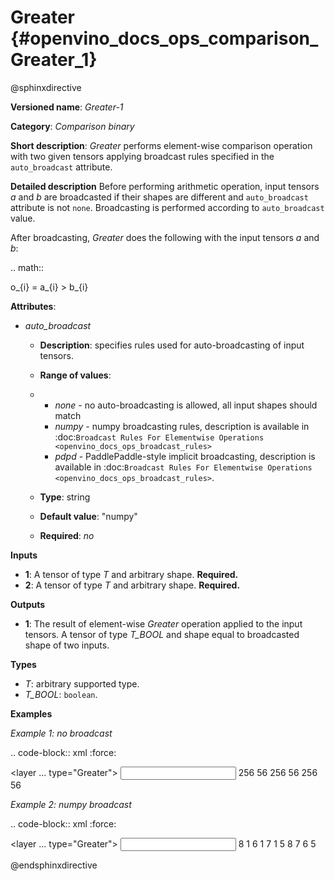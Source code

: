 # Greater {#openvino_docs_ops_comparison_Greater_1}

@sphinxdirective


**Versioned name**: *Greater-1*

**Category**: *Comparison binary*

**Short description**: *Greater* performs element-wise comparison operation with two 
given tensors applying broadcast rules specified in the ``auto_broadcast`` attribute.

**Detailed description**
Before performing arithmetic operation, input tensors *a* and *b* are broadcasted if 
their shapes are different and ``auto_broadcast`` attribute is not ``none``. 
Broadcasting is performed according to ``auto_broadcast`` value.

After broadcasting, *Greater* does the following with the input tensors *a* and *b*:

.. math:: 
   
   o_{i} = a_{i} > b_{i}


**Attributes**:

* *auto_broadcast*

  * **Description**: specifies rules used for auto-broadcasting of input tensors.
  * **Range of values**:
  * 
    * *none* - no auto-broadcasting is allowed, all input shapes should match
    * *numpy* - numpy broadcasting rules, description is available in :doc:`Broadcast Rules For Elementwise Operations <openvino_docs_ops_broadcast_rules>`
    * *pdpd* - PaddlePaddle-style implicit broadcasting, description is available in :doc:`Broadcast Rules For Elementwise Operations <openvino_docs_ops_broadcast_rules>`.
  
  * **Type**: string
  * **Default value**: "numpy"
  * **Required**: *no*

**Inputs**

* **1**: A tensor of type *T* and arbitrary shape. **Required.**
* **2**: A tensor of type *T* and arbitrary shape. **Required.**

**Outputs**

* **1**: The result of element-wise *Greater* operation applied to the input tensors. 
  A tensor of type *T_BOOL* and  shape equal to broadcasted shape of two inputs.

**Types**

* *T*: arbitrary supported type.
* *T_BOOL*: ``boolean``.

**Examples**

*Example 1: no broadcast*

.. code-block:: xml
   :force:

   <layer ... type="Greater">
       <data auto_broadcast="none"/>
       <input>
           <port id="0">
               <dim>256</dim>
               <dim>56</dim>
           </port>
           <port id="1">
               <dim>256</dim>
               <dim>56</dim>
           </port>
       </input>
       <output>
           <port id="2">
               <dim>256</dim>
               <dim>56</dim>
           </port>
       </output>
   </layer>


*Example 2: numpy broadcast*

.. code-block:: xml
   :force:

   <layer ... type="Greater">
       <data auto_broadcast="numpy"/>
       <input>
           <port id="0">
               <dim>8</dim>
               <dim>1</dim>
               <dim>6</dim>
               <dim>1</dim>
           </port>
           <port id="1">
               <dim>7</dim>
               <dim>1</dim>
               <dim>5</dim>
           </port>
       </input>
       <output>
           <port id="2">
               <dim>8</dim>
               <dim>7</dim>
               <dim>6</dim>
               <dim>5</dim>
           </port>
       </output>
   </layer>



@endsphinxdirective


